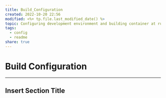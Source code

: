 ```yaml
---  
title: Build_Configuration  
created: 2022-10-20 22:56  
modified: <%+ tp.file.last_modified_date() %>  
topic: Configuring development environment and building container at runtime.  
tags:  
  - config  
  - readme  
share: true  
---  
```

  
# Build Configuration  
---  
##  Insert Section Title  
```  
```